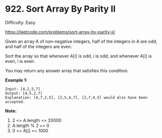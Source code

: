 # 922. Sort Array By Parity II

Difficulty: Easy

https://leetcode.com/problems/sort-array-by-parity-ii/

Given an array A of non-negative integers, half of the integers in A are odd, and half of the integers are even.

Sort the array so that whenever A[i] is odd, i is odd; and whenever A[i] is even, i is even.

You may return any answer array that satisfies this condition.

**Example 1:**
```
Input: [4,2,5,7]
Output: [4,5,2,7]
Explanation: [4,7,2,5], [2,5,4,7], [2,7,4,5] would also have been accepted.
```

**Note:**

1. 2 <= A.length <= 20000
2. A.length % 2 == 0
3. 0 <= A[i] <= 1000
